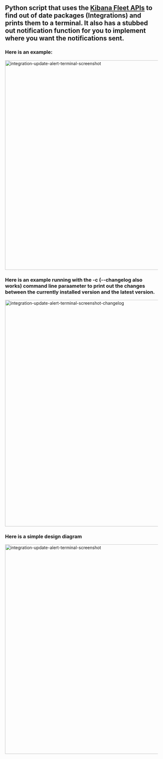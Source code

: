 ## Python script that uses the [Kibana Fleet APIs](https://www.elastic.co/guide/en/fleet/current/fleet-apis.html) to find out of date packages (Integrations) and prints them to a terminal.  It also has a stubbed out notification function for you to implement where you want the notifications sent.

### Here is an example:
<img width="690" alt="integration-update-alert-terminal-screenshot" src="https://github.com/codingogre/IntegrationUpdateAlert/assets/2017420/bf729be3-f508-4108-a929-d129926d7a46">

### Here is an example running with the -c (--changelog also works) command line paraameter to print out the changes between the currently installed version and the latest version.
<img width="746" alt="integration-update-alert-terminal-screenshot-changelog" src="https://github.com/codingogre/IntegrationUpdateAlert/assets/2017420/8efb6a18-9974-4310-a9cb-7260f1b552a7">


### Here is a simple design diagram
<img width="690" alt="integration-update-alert-terminal-screenshot" src="https://github.com/codingogre/IntegrationUpdateAlert/assets/2017420/f034bb63-d5a9-4f20-aaa9-9240f7da0106">
